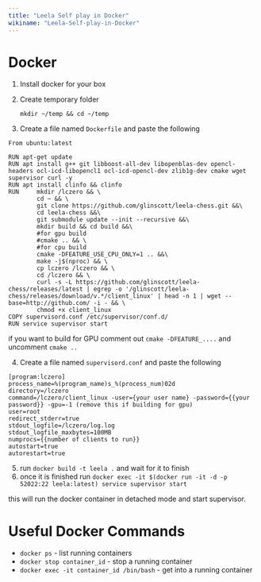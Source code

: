 ```yaml
---
title: "Leela Self play in Docker"
wikiname: "Leela-Self-play-in-Docker"
---
```

# Docker 

1. Install docker for your box
2. Create temporary folder 

	```mkdir ~/temp && cd ~/temp```
3. Create a file named `Dockerfile` and paste the following

```
From ubuntu:latest

RUN apt-get update
RUN apt install g++ git libboost-all-dev libopenblas-dev opencl-headers ocl-icd-libopencl1 ocl-icd-opencl-dev zlib1g-dev cmake wget supervisor curl -y
RUN apt install clinfo && clinfo
RUN     mkdir /lczero && \
        cd ~ && \
        git clone https://github.com/glinscott/leela-chess.git &&\
        cd leela-chess &&\
        git submodule update --init --recursive &&\
        mkdir build && cd build &&\
        #for gpu build
        #cmake .. && \
        #for cpu build
        cmake -DFEATURE_USE_CPU_ONLY=1 .. &&\
        make -j$(nproc) && \
        cp lczero /lczero && \
        cd /lczero && \
        curl -s -L https://github.com/glinscott/leela-chess/releases/latest | egrep -o '/glinscott/leela-chess/releases/download/v.*/client_linux' | head -n 1 | wget --base=http://github.com/ -i - && \
        chmod +x client_linux
COPY supervisord.conf /etc/supervisor/conf.d/
RUN service supervisor start
```

if you want to build for GPU comment out `cmake -DFEATURE_....` and uncomment `cmake ..`

4. Create a file named `supervisord.conf` and paste the following
```
[program:lczero]
process_name=%(program_name)s_%(process_num)02d
directory=/lczero
command=/lczero/client_linux -user={your user name} -password={{your password}} -gpu=-1 (remove this if building for gpu)
user=root
redirect_stderr=true
stdout_logfile=/lczero/log.log
stdout_logfile_maxbytes=100MB
numprocs={{number of clients to run}}
autostart=true
autorestart=true

```

5. run `docker build -t leela .` and wait for it to finish
6. once it is finished run `docker exec -it $(docker run -it -d -p 52022:22 leela:latest) service supervisor start` 

this will run the docker container in detached mode and start supervisor.




# Useful Docker Commands
* `docker ps` - list running containers
* `docker stop container_id` - stop a running container
* `docker exec -it container_id /bin/bash` - get into a running container
